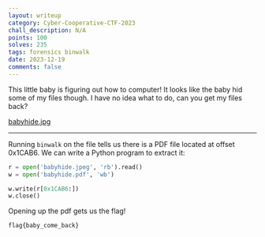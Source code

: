 ```yaml
---
layout: writeup
category: Cyber-Cooperative-CTF-2023
chall_description: N/A
points: 100
solves: 235
tags: forensics binwalk
date: 2023-12-19
comments: false
---
```


This little baby is figuring out how to computer! It looks like the baby hid some of my files though. I have no idea what to do, can you get my files back?

[babyhide.jpg](https://github.com/Nightxade/ctf-writeups/assets/CTFs/Cyber-Cooperative-CTF-2023/forensics/babyhide.jpg)  

---

Running `binwalk` on the file tells us there is a PDF file located at offset 0x1CAB6. We can write a Python program to extract it:  

```py
r = open('babyhide.jpeg', 'rb').read()
w = open('babyhide.pdf', 'wb')

w.write(r[0x1CAB6:])
w.close()
```

Opening up the pdf gets us the flag!  

    flag{baby_come_back}